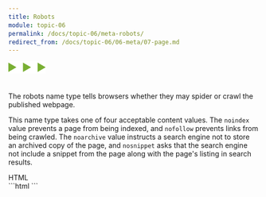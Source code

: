 ```yaml
---
title: Robots
module: topic-06
permalink: /docs/topic-06/meta-robots/
redirect_from: /docs/topic-06/06-meta/07-page.md
---
```


<img src="./../../../img/arrow-divider.svg" style="width: 75px; border: none; margin: 0px 0 20px 0" />

The robots name type tells browsers whether they may spider or crawl the published webpage.

This name type takes one of four acceptable content values. The `noindex` value prevents a page from being indexed, and `nofollow` prevents links from being crawled. The `noarchive` value instructs a search engine not to store an archived copy of the page, and `nosnippet` asks that the search engine not include a snippet from the page along with the page's listing in search results.

<div id="code-heading">HTML</div>
```html
<meta name="robots" content="nofollow">
```
